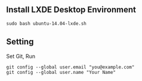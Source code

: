 ## Install LXDE Desktop Environment

    sudo bash ubuntu-14.04-lxde.sh

## Setting

Set Git, Run

    git config --global user.email "you@example.com"
    git config --global user.name "Your Name"

